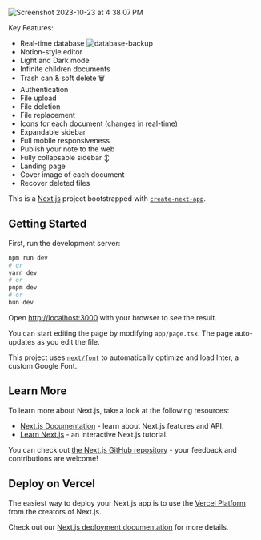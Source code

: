 
![Screenshot 2023-10-23 at 4 38 07 PM](https://github.com/Zaidbhati10114/note-junction/assets/59171704/33239198-7f47-457d-aa53-09347debec5a)


Key Features:

* Real-time database ![database-backup](https://github.com/Zaidbhati10114/note-junction/assets/59171704/b5ddbd18-48d9-4031-bc96-db70bfcaeb10)
* Notion-style editor 
* Light and Dark mode 
* Infinite children documents 
* Trash can & soft delete 🗑
* Authentication 
* File upload
* File deletion
* File replacement
* Icons for each document (changes in real-time) 
* Expandable sidebar 
* Full mobile responsiveness 
* Publish your note to the web 
* Fully collapsable sidebar ↕
* Landing page 
* Cover image of each document 
* Recover deleted files 


This is a [Next.js](https://nextjs.org/) project bootstrapped with [`create-next-app`](https://github.com/vercel/next.js/tree/canary/packages/create-next-app).

## Getting Started

First, run the development server:

```bash
npm run dev
# or
yarn dev
# or
pnpm dev
# or
bun dev
```

Open [http://localhost:3000](http://localhost:3000) with your browser to see the result.

You can start editing the page by modifying `app/page.tsx`. The page auto-updates as you edit the file.

This project uses [`next/font`](https://nextjs.org/docs/basic-features/font-optimization) to automatically optimize and load Inter, a custom Google Font.

## Learn More

To learn more about Next.js, take a look at the following resources:

- [Next.js Documentation](https://nextjs.org/docs) - learn about Next.js features and API.
- [Learn Next.js](https://nextjs.org/learn) - an interactive Next.js tutorial.

You can check out [the Next.js GitHub repository](https://github.com/vercel/next.js/) - your feedback and contributions are welcome!

## Deploy on Vercel

The easiest way to deploy your Next.js app is to use the [Vercel Platform](https://vercel.com/new?utm_medium=default-template&filter=next.js&utm_source=create-next-app&utm_campaign=create-next-app-readme) from the creators of Next.js.

Check out our [Next.js deployment documentation](https://nextjs.org/docs/deployment) for more details.
